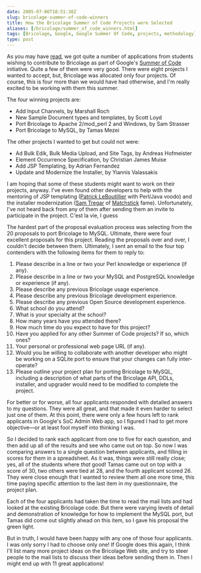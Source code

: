 ```yaml
--- 
date: 2005-07-06T18:51:38Z
slug: bricolage-summer-of-code-winners
title: How the Bricolage Summer of Code Projects were Selected
aliases: [/bricolage/summer_of_code_winners.html]
tags: [Bricolage, Google, Google Summer Of Code, projects, methodology]
type: post
---
```


As you may have [read], we got quite a number of applications from students
wishing to contribute to Bricolage as part of Google's [Summer of Code]
initiative. Quite a few of them were very good. There were eight projects I
wanted to accept, but, Bricolage was allocated only four projects. Of course,
this is four more than we would have had otherwise, and I'm really excited to be
working with them this summer.

The four winning projects are:

-   Add Input Channels, by Marshall Roch
-   New Sample Document types and templates, by Scott Loyd
-   Port Bricolage to Apache 2/mod\_perl 2 and Windows, by Sam Strasser
-   Port Bricolage to MySQL, by Tamas Mezei

The other projects I wanted to get but could not were:

-   Ad Bulk Edik, Bulk Media Upload, and Site Tags, by Andreas Hofmeister
-   Element Occurrence Specification, by Christian James Muise
-   Add JSP Templating, by Adrian Fernandez
-   Update and Modernize the Installer, by Yiannis Valassakis

I am hoping that some of these students might want to work on their projects,
anyway. I've even found other developers to help with the mentoring of JSP
templating ([Patrick LeBoutillier] with Perl/Java voodo) and the installer
modernization ([Sam Tregar] of [Matchstick] fame). Unfortunately, I've not heard
back from any of them after sending them an invite to participate in the
project. C'est la vie, I guess

The hardest part of the proposal evaluation process was selecting from the 20
proposals to port Bricolage to MySQL. Ultimate, there were four excellent
proposals for this project. Reading the proposals over and over, I couldn't
decide between them. Ultimately, I sent an email to the four top contenders with
the following items for them to reply to:

1.  Please describe in a line or two your Perl knowledge or experience (if any).
2.  Please describe in a line or two your MySQL and PostgreSQL knowledge or
    experience (if any).
3.  Please describe any previous Bricolage usage experience.
4.  Please describe any previous Bricolage development experience.
5.  Please describe any previous Open Source development experience.
6.  What school do you attend?
7.  What is your specialty at the school?
8.  How many years have you attended there?
9.  How much time do you expect to have for this project?
10. Have you applied for any other Summer of Code projects? If so, which ones?
11. Your personal or professional web page URL (if any).
12. Would you be willing to collaborate with another developer who might be
    working on a SQLite port to ensure that your changes can fully
    inter-operate?
13. Please outline your project plan for porting Bricolage to MySQL, including a
    description of what parts of the Bricolage API, DDLs, installer, and
    upgrader would need to be modified to complete the project.

For better or for worse, all four applicants responded with detailed answers to
my questions. They were all great, and that made it even harder to select just
one of them. At this point, there were only a few hours left to rank applicants
in Google's SoC Admin Web app, so I figured I had to get more objective—or at
least fool myself into thinking I was.

So I decided to rank each applicant from one to five for each question, and then
add up all of the results and see who came out on top. So now I was comparing
answers to a single question between applicants, and filling in scores for them
in a spreadsheet. As it was, things were still really close; yes, all of the
students where *that* good! Tamas came out on top with a score of 30, two others
were tied at 28, and the fourth applicant scored 26. They were close enough that
I wanted to review them all one more time, this time paying specific attention
to the last item in my questionnaire, the project plan.

Each of the four applicants had taken the time to read the mail lists and had
looked at the existing Bricolage code. But there were varying levels of detail
and demonstration of knowledge for how to implement the MySQL port, but Tamas
did come out slightly ahead on this item, so I gave his proposal the green
light.

But in truth, I would have been happy with any one of those four applicants. I
was only sorry I had to choose only one! If Google does this again, I think I'll
list many more project ideas on the Bricolage Web site, and try to steer people
to the mail lists to discuss their ideas before sending them in. Then I might
end up with 11 great applications!

  [read]: /bricolage/summer_of_code_applications.html
    "Bricolage Summer of Code Application Summary"
  [Summer of Code]: http://code.google.com/summerofcode.html
    "Google Summer of Code"
  [Patrick LeBoutillier]: http://search.cpan.org/~patl/ "See Patrick
    LeBoutillier's modules on CPAN"
  [Sam Tregar]: http://sam.tregar.com/ "Sam
    Tregar: Life"
  [Matchstick]: http://sourceforge.net/projects/matchstick/ "The Matcstick
    SourceForge project page"
